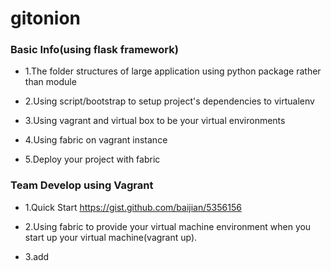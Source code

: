 gitonion
===============

### Basic Info(using flask framework)

* 1.The folder structures of large application using python package rather than module

* 2.Using script/bootstrap to setup project's dependencies to virtualenv

* 3.Using vagrant and virtual box to be your virtual environments

* 4.Using fabric on vagrant instance

* 5.Deploy your project with fabric

### Team Develop using Vagrant

* 1.Quick Start
    https://gist.github.com/baijian/5356156

* 2.Using fabric to provide your virtual machine environment when 
    you start up your virtual machine(vagrant up).

* 3.add

